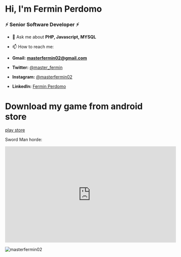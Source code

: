 <!--<p align="center"> <img src="https://avatars.githubusercontent.com/u/4625540?s=200&v=4" alt="gravatar" /> </p>-->
<h1 >Hi, I'm Fermin Perdomo</h1>
<h3 >⚡ Senior Software Developer ⚡</h3>

- 💬 Ask me about **PHP, Javascript, MYSQL**

- 📫 How to reach me:
- **Gmail:** **masterfermin02@gmail.com** 
- **Twitter:** <a href="https://twitter.com/master_fermin">@master_fermin</a>
- **Instagram:** <a href="https://instagram.com/masterfermin02">@masterfermin02</a>
- **LinkedIn:** <a href="https://www.linkedin.com/in/fermin-perdomo-89b24a13a/">Fermin Perdomo</a>

# Download my game from android store
[play store](https://play.google.com/store/apps/details?id=com.FPEntertainment.sword_man_horde&hl=en_US&gl=US)

Sword Man horde:
<iframe width="560" height="315" src="https://www.youtube.com/embed/ItPdmI7JrGo" title="YouTube video player" frameborder="0" allow="accelerometer; autoplay; clipboard-write; encrypted-media; gyroscope; picture-in-picture" allowfullscreen></iframe>

<p ><img src="https://github-readme-stats.vercel.app/api?username=masterfermin02&show_icons=true&theme=vue-dark" alt="masterfermin02" /></p>
